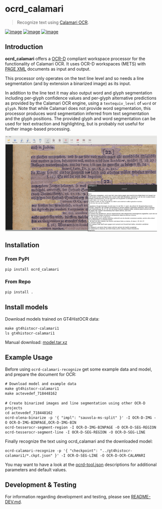 # ocrd_calamari

> Recognize text using [Calamari OCR](https://github.com/Calamari-OCR/calamari).

[![image](https://circleci.com/gh/OCR-D/ocrd_calamari.svg?style=svg)](https://circleci.com/gh/OCR-D/ocrd_calamari)
[![image](https://img.shields.io/pypi/v/ocrd_calamari.svg)](https://pypi.org/project/ocrd_calamari/)
[![image](https://codecov.io/gh/OCR-D/ocrd_calamari/branch/master/graph/badge.svg)](https://codecov.io/gh/OCR-D/ocrd_calamari)

## Introduction

**ocrd_calamari** offers a [OCR-D](https://ocr-d.de) compliant workspace processor for the functionality of Calamari OCR. It uses OCR-D workspaces (METS) with [PAGE XML](https://github.com/PRImA-Research-Lab/PAGE-XML) documents as input and output.

This processor only operates on the text line level and so needs a line segmentation (and by extension a binarized 
image) as its input.

In addition to the line text it may also output word and glyph segmentation
including per-glyph confidence values and per-glyph alternative predictions as
provided by the Calamari OCR engine, using a `textequiv_level` of `word` or
`glyph`. Note that while Calamari does not provide word segmentation, this
processor produces word segmentation inferred from text
segmentation and the glyph positions. The provided glyph and word segmentation
can be used for text extraction and highlighting, but is probably not useful for
further image-based processing.

![Example output as viewed in PAGE Viewer](https://github.com/OCR-D/ocrd_calamari/raw/screenshots/output-in-page-viewer.jpg)

## Installation

### From PyPI

```
pip install ocrd_calamari
```

### From Repo

```sh
pip install .
```

## Install models

Download models trained on GT4HistOCR data:

```
make gt4histocr-calamari1
ls gt4histocr-calamari1
```

Manual download: [model.tar.xz](https://qurator-data.de/calamari-models/GT4HistOCR/2019-12-11T11_10+0100/model.tar.xz)

## Example Usage
Before using `ocrd-calamari-recognize` get some example data and model, and
prepare the document for OCR:
```
# Download model and example data
make gt4histocr-calamari1
make actevedef_718448162

# Create binarized images and line segmentation using other OCR-D projects
cd actevedef_718448162
ocrd-olena-binarize -p '{ "impl": "sauvola-ms-split" }' -I OCR-D-IMG -O OCR-D-IMG-BINPAGE,OCR-D-IMG-BIN
ocrd-tesserocr-segment-region -I OCR-D-IMG-BINPAGE -O OCR-D-SEG-REGION
ocrd-tesserocr-segment-line -I OCR-D-SEG-REGION -O OCR-D-SEG-LINE
```

Finally recognize the text using ocrd_calamari and the downloaded model:
```
ocrd-calamari-recognize -p '{ "checkpoint": "../gt4histocr-calamari1/*.ckpt.json" }' -I OCR-D-SEG-LINE -O OCR-D-OCR-CALAMARI
```

You may want to have a look at the [ocrd-tool.json](ocrd_calamari/ocrd-tool.json) descriptions
for additional parameters and default values.

## Development & Testing
For information regarding development and testing, please see
[README-DEV.md](README-DEV.md).
